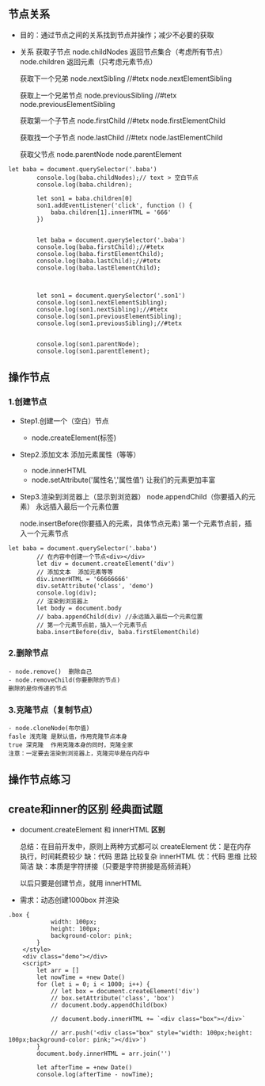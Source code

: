 ## 节点关系

- 目的：通过节点之间的关系找到节点并操作；减少不必要的获取
- 关系
    获取子节点
    node.childNodes 返回节点集合（考虑所有节点）
    node.children 返回元素（只考虑元素节点）

    获取下一个兄弟
    node.nextSibling       //#tetx
    node.nextElementSibling

    获取上一个兄弟节点
    node.previousSibling   //#tetx
    node.previousElementSibling

    获取第一个子节点
    node.firstChild        //#tetx
    node.firstElementChild

    获取找一个子节点
    node.lastChild        //#tetx
    node.lastElementChild

    获取父节点
    node.parentNode
    node.parentElement

```
let baba = document.querySelector('.baba')
        console.log(baba.childNodes);// text > 空白节点
        console.log(baba.children);

        let son1 = baba.children[0]
        son1.addEventListener('click', function () {
            baba.children[1].innerHTML = '666'
        })


        let baba = document.querySelector('.baba')
        console.log(baba.firstChild);//#tetx
        console.log(baba.firstElementChild);
        console.log(baba.lastChild);//#tetx
        console.log(baba.lastElementChild);



        let son1 = document.querySelector('.son1')
        console.log(son1.nextElementSibling);
        console.log(son1.nextSibling);//#tetx
        console.log(son1.previousElementSibling);
        console.log(son1.previousSibling);//#tetx


        console.log(son1.parentNode);
        console.log(son1.parentElement);
```


## 操作节点

### 1.创建节点
- Step1.创建一个（空白）节点
    - node.createElement(标签)
- Step2.添加文本 添加元素属性（等等）
    - node.innerHTML
    - node.setAttribute('属性名','属性值')
    让我们的元素更加丰富
- Step3.渲染到浏览器上（显示到浏览器）
    node.appendChild（你要插入的元素）
    永远插入最后一个元素位置

    node.insertBefore(你要插入的元素，具体节点元素)
    第一个元素节点前，插入一个元素节点


```
let baba = document.querySelector('.baba')
        // 在内容中创建一个节点<div></div>
        let div = document.createElement('div')
        // 添加文本  添加元素等等
        div.innerHTML = '66666666'
        div.setAttribute('class', 'demo')
        console.log(div);
        // 渲染到浏览器上
        let body = document.body
        // baba.appendChild(div) //永远插入最后一个元素位置
        // 第一个元素节点前，插入一个元素节点
        baba.insertBefore(div, baba.firstElementChild)
```

### 2.删除节点

    - node.remove()  删除自己
    - node.removeChild(你要删除的节点)
    删除的是你传递的节点

### 3.克隆节点（复制节点）

    - node.cloneNode(布尔值)
    fasle 浅克隆 是默认值，作用克隆节点本身
    true 深克隆  作用克隆本身的同时，克隆全家
    注意：一定要去渲染到浏览器上，克隆完毕是在内存中



## 操作节点练习



## create和inner的区别 **经典面试题**

- document.createElement 和 innerHTML  **区别**

    总结：在目前开发中，原则上两种方式都可以
    createElement 优：是在内存执行，时间耗费较少 缺：代码 思路 比较复杂
    innerHTML 优：代码 思维 比较简洁 缺：本质是字符拼接（只要是字符拼接是高频消耗）

    以后只要是创建节点，就用 innerHTML
    
    
    
    
- 需求：动态创建1000box 并渲染

```
.box {
            width: 100px;
            height: 100px;
            background-color: pink;
        }
    </style>
    <div class="demo"></div>
    <script>
        let arr = []
        let nowTime = +new Date()
        for (let i = 0; i < 1000; i++) {
            // let box = document.createElement('div')
            // box.setAttribute('class', 'box')
            // document.body.appendChild(box)

            // document.body.innerHTML += `<div class="box"></div>`

            // arr.push('<div class="box" style="width: 100px;height: 100px;background-color: pink;"></div>')
        }
        document.body.innerHTML = arr.join('')

        let afterTime = +new Date()
        console.log(afterTime - nowTime);
```
